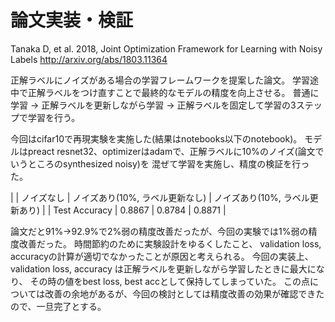 # 論文実装・検証
Tanaka D, et al. 2018, Joint Optimization Framework for Learning with Noisy Labels
http://arxiv.org/abs/1803.11364

正解ラベルにノイズがある場合の学習フレームワークを提案した論文。
学習途中で正解ラベルをつけ直すことで最終的なモデルの精度を向上させる。
普通に学習 -> 正解ラベルを更新しながら学習 -> 正解ラベルを固定して学習の3ステップで学習を行う。

今回はcifar10で再現実験を実施した(結果はnotebooks以下のnotebook)。
モデルはpreact resnet32、optimizerはadamで、正解ラベルに10%のノイズ(論文でいうところのsynthesized noisy)を
混ぜて学習を実施し、精度の検証を行った。

|               | ノイズなし | ノイズあり(10%, ラベル更新なし) | ノイズあり(10%, ラベル更新あり) |
| Test Accuracy | 0.8867     | 0.8784                          | 0.8871                          |

論文だと91%->92.9%で2%弱の精度改善だったが、今回の実験では1%弱の精度改善だった。
時間節約のために実験設計をゆるくしたこと、
validation loss, accuracyの計算が適切でなかったことが原因と考えられる。
今回の実装上、validation loss, accuracy は正解ラベルを更新しながら学習したときに最大になり、
その時の値をbest loss, best accとして保持してしまっていた。
この点については改善の余地があるが、今回の検討としては精度改善の効果が確認できたので、一旦完了とする。
